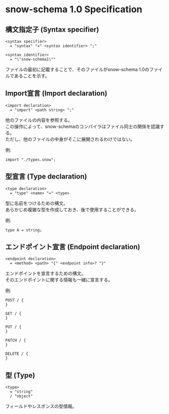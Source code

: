 # snow-schema 1.0 Specification

## 構文指定子 (Syntax specifier)
```abnf
<syntax specifier>
  = "syntax" "=" <syntax identifier> ";"

<syntax identifier>
  = "\"snow-schema1\""
```
ファイルの最初に記載することで、そのファイルがsnow-schema 1.0のファイルであることを示す。

## Import宣言 (Import declaration)
```abnf
<import declaration>
  = "import" <path string> ";"
```
他のファイルの内容を参照する。\
この操作によって、snow-schemaのコンパイラはファイル同士の関係を認識する。\
ただし、他のファイルの中身がそこに展開されるわけではない。

例:
```
import "./types.snow";
```

## 型宣言 (Type declaration)
```abnf
<type declaration>
  = "type" <name> "=" <type>
```
型に名前をつけるための構文。\
あらかじめ複雑な型を作成しておき、後で使用することができる。

例:
```
type A = string;
```

## エンドポイント宣言 (Endpoint declaration)
```abnf
<endpoint declaration>
  = <method> <path> "{" <endpoint info>? "}"
```
エンドポイントを宣言するための構文。\
そのエンドポイントに関する情報も一緒に宣言する。

例:
```
POST / {
}

GET / {
}

PUT / {
}

PATCH / {
}

DELETE / {
}
```

## 型 (Type)
```abnf
<type>
  = "string"
  / "object"
```
フィールドやレスポンスの型情報。
